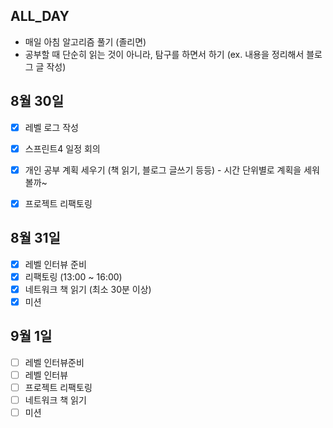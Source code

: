 ## ALL_DAY

- 매일 아침 알고리즘 풀기 (졸리면)
- 공부할 때 단순히 읽는 것이 아니라, 탐구를 하면서 하기 (ex. 내용을 정리해서 블로그 글 작성)


## 8월 30일

- [x] 레벨 로그 작성
- [x] 스프린트4 일정 회의
- [x] 개인 공부 계획 세우기 (책 읽기, 블로그 글쓰기 등등) - 시간 단위별로 계획을 세워볼까~
- [x] 프로젝트 리팩토링


## 8월 31일

- [x] 레벨 인터뷰 준비
- [x] 리팩토링 (13:00 ~ 16:00)
- [x] 네트워크 책 읽기 (최소 30분 이상)
- [x] 미션

## 9월 1일

- [ ] 레벨 인터뷰준비
- [ ] 레벨 인터뷰
- [ ] 프로젝트 리팩토링
- [ ] 네트워크 책 읽기
- [ ] 미션  
